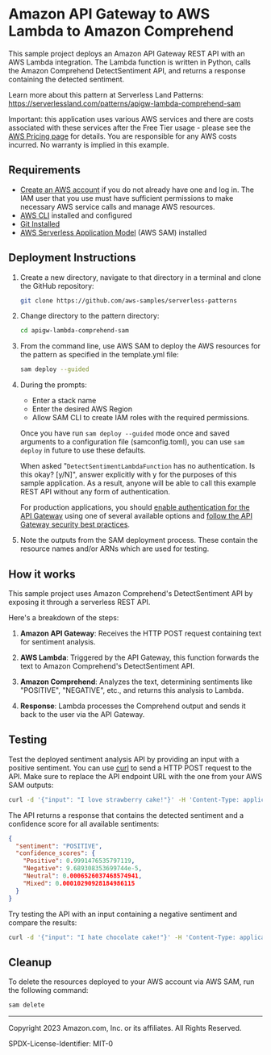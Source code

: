 # Amazon API Gateway to AWS Lambda to Amazon Comprehend

This sample project deploys an Amazon API Gateway REST API with an AWS Lambda integration. The Lambda function is written in Python, calls the Amazon Comprehend DetectSentiment API, and returns a response containing the detected sentiment.

Learn more about this pattern at Serverless Land Patterns: https://serverlessland.com/patterns/apigw-lambda-comprehend-sam

Important: this application uses various AWS services and there are costs associated with these services after the Free Tier usage - please see the [AWS Pricing page](https://aws.amazon.com/pricing/) for details. You are responsible for any AWS costs incurred. No warranty is implied in this example.

## Requirements

- [Create an AWS account](https://portal.aws.amazon.com/gp/aws/developer/registration/index.html) if you do not already have one and log in. The IAM user that you use must have sufficient permissions to make necessary AWS service calls and manage AWS resources.
- [AWS CLI](https://docs.aws.amazon.com/cli/latest/userguide/install-cliv2.html) installed and configured
- [Git Installed](https://git-scm.com/book/en/v2/Getting-Started-Installing-Git)
- [AWS Serverless Application Model](https://docs.aws.amazon.com/serverless-application-model/latest/developerguide/serverless-sam-cli-install.html) (AWS SAM) installed

## Deployment Instructions

1. Create a new directory, navigate to that directory in a terminal and clone the GitHub repository:
   ```bash
   git clone https://github.com/aws-samples/serverless-patterns
   ```
1. Change directory to the pattern directory:
   ```bash
   cd apigw-lambda-comprehend-sam
   ```
1. From the command line, use AWS SAM to deploy the AWS resources for the pattern as specified in the template.yml file:
   ```bash
   sam deploy --guided
   ```
1. During the prompts:

   - Enter a stack name
   - Enter the desired AWS Region
   - Allow SAM CLI to create IAM roles with the required permissions.

   Once you have run `sam deploy --guided` mode once and saved arguments to a configuration file (samconfig.toml), you can use `sam deploy` in future to use these defaults.

   When asked "`DetectSentimentLambdaFunction` has no authentication. Is this okay? [y/N]", answer explicitly with y for the purposes of this sample application. As a result, anyone will be able to call this example REST API without any form of authentication.

   For production applications, you should [enable authentication for the API Gateway](https://docs.aws.amazon.com/apigateway/latest/developerguide/apigateway-control-access-to-api.html) using one of several available options and [follow the API Gateway security best practices](https://docs.aws.amazon.com/apigateway/latest/developerguide/security-best-practices.html).

1. Note the outputs from the SAM deployment process. These contain the resource names and/or ARNs which are used for testing.

## How it works

This sample project uses Amazon Comprehend's DetectSentiment API by exposing it through a serverless REST API.

Here's a breakdown of the steps:

1. **Amazon API Gateway**: Receives the HTTP POST request containing text for sentiment analysis.

1. **AWS Lambda**: Triggered by the API Gateway, this function forwards the text to Amazon Comprehend's DetectSentiment API.

1. **Amazon Comprehend**: Analyzes the text, determining sentiments like "POSITIVE", "NEGATIVE", etc., and returns this analysis to Lambda.

1. **Response**: Lambda processes the Comprehend output and sends it back to the user via the API Gateway.

## Testing

Test the deployed sentiment analysis API by providing an input with a positive sentiment. You can use [curl](https://curl.se/) to send a HTTP POST request to the API. Make sure to replace the API endpoint URL with the one from your AWS SAM outputs:

```bash
curl -d '{"input": "I love strawberry cake!"}' -H 'Content-Type: application/json' https://<API Gateway endpoint>.execute-api.<AWS Region>.amazonaws.com/Prod/detect_sentiment/
```

The API returns a response that contains the detected sentiment and a confidence score for all available sentiments:

```json
{
  "sentiment": "POSITIVE",
  "confidence_scores": {
    "Positive": 0.9991476535797119,
    "Negative": 9.689308353699744e-5,
    "Neutral": 0.0006526037468574941,
    "Mixed": 0.00010290928184986115
  }
}
```

Try testing the API with an input containing a negative sentiment and compare the results:

```bash
curl -d '{"input": "I hate chocolate cake!"}' -H 'Content-Type: application/json' https://<API Gateway endpoint>.execute-api.<AWS Region>.amazonaws.com/dev/detect_sentiment/
```

## Cleanup

To delete the resources deployed to your AWS account via AWS SAM, run the following command:

```bash
sam delete
```

---

Copyright 2023 Amazon.com, Inc. or its affiliates. All Rights Reserved.

SPDX-License-Identifier: MIT-0
